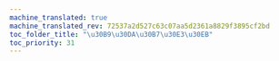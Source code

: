 ```yaml
---
machine_translated: true
machine_translated_rev: 72537a2d527c63c07aa5d2361a8829f3895cf2bd
toc_folder_title: "\u30B9\u30DA\u30B7\u30E3\u30EB"
toc_priority: 31
---
```

